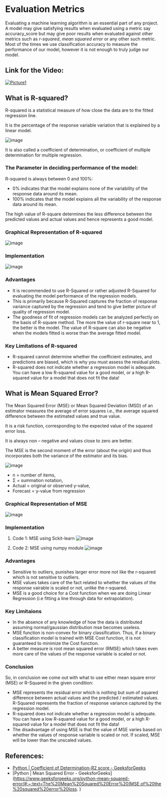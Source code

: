 # Evaluation Metrics

Evaluating a machine learning algorithm is an essential part of any project. A model may give satisfying results when evaluated using a metric say accuracy_score but may give poor results when evaluated against other metrics such as *r-squared*, *mean squared error* or any other such metric. Most of the times we use classification accuracy to measure the performance of our model, however it is not enough to truly judge our model. 

## Link for the Video:

[![Picture1](https://user-images.githubusercontent.com/62233992/136450703-cd4730d7-5625-4806-9286-1829910eb5ca.png)](https://youtu.be/1LLpFmGaAgo)

## What is R-squared?

R-squared is a statistical measure of how close the data are to the fitted regression line. 

It is the percentage of the response variable variation that is explained by a linear model.

![image](https://user-images.githubusercontent.com/62233992/136450275-0e3be8a4-3bf6-4b4b-8518-48c60a6d2eb7.png)

It is also called a coefficient of determination, or coefficient of multiple determination for multiple regression.

### The Parameter in deciding performance of the model:

R-squared is always between 0 and 100%:

* 0% indicates that the model explains none of the variability of the response data around its mean.
* 100% indicates that the model explains all the variability of the response data around its mean.

The high value of R-square determines the less difference between the predicted values and actual values and hence represents a good model.

### Graphical Representation of R-squared

![image](https://user-images.githubusercontent.com/62233992/136452797-12b59735-fd88-4571-87c8-d87f25bfdb0e.png)

### Implementation

![image](https://user-images.githubusercontent.com/62233992/136770628-37371480-8a00-46db-a0f9-965fa095ef19.png)

### Advantages

* It is recommended to use R-Squared or rather adjusted R-Squared for evaluating the model performance of the regression models.
* This is primarily because R-Squared captures the fraction of response variance captured by the regression and tend to give better picture of quality of regression model.
* The goodness of fit of regression models can be analyzed perfectly on the basis of R-square method. The more the value of r-square near to 1, the better is the model. The value of R-square can also be negative when the models fitted is worse than the average fitted model.

### Key Limitations of R-squared

* R-squared cannot determine whether the coefficient estimates, and predictions are biased, which is why you must assess the residual plots.
* R-squared does not indicate whether a regression model is adequate. You can have a low R-squared value for a good model, or a high R-squared value for a model that does not fit the data!


## What is Mean Squared Error?

The Mean Squared Error (MSE) or Mean Squared Deviation (MSD) of an estimator measures the average of error squares i.e., the average squared difference between the estimated values and true value. 

It is a risk function, corresponding to the expected value of the squared error loss. 

It is always non – negative and values close to zero are better. 

The MSE is the second moment of the error (about the origin) and thus incorporates both the variance of the estimator and its bias.

![image](https://user-images.githubusercontent.com/62233992/136450160-6fc36707-783f-4c25-a926-e44de2e75226.png)
* n = number of items,
* Σ = summation notation,
* Actual = original or observed y-value,
* Forecast = y-value from regression

### Graphical Representation of MSE

![image](https://user-images.githubusercontent.com/62233992/136453062-672c9b20-64fd-4174-84d5-ebb3cfed0343.png)

### Implementation

1. Code 1: MSE using Sckit-learn
![image](https://user-images.githubusercontent.com/62233992/136770931-dee0428d-4f0a-4c7a-bd3a-109a0bee12c2.png)

2. Code 2: MSE using numpy module
![image](https://user-images.githubusercontent.com/62233992/136770959-dd2c55d5-5574-4409-914e-4107422bf889.png)


### Advantages

* Sensitive to outliers, punishes larger error more not like the r-squared which is not sensitive to outliers.
* MSE values takes care of the fact related to whether the values of the response vairable is scaled or not, unlike the r-squared.
* MSE is a good choice for a Cost function when we are doing Linear Regression (i.e fitting a line through data for extrapolation).

### Key Limitaions

* In the absence of any knowledge of how the data is distributed assuming normal/gaussian distribution mse becomes useless.
* MSE function is non-convex for binary classification. Thus, if a binary classification model is trained with MSE Cost function, it is not guaranteed to minimize the Cost function.
* A better measure is root mean squared error (RMSE) which takes even more care of the values of the response variable is scaled or not.


### Conclusion

So, in conclusion we come out with what to use either mean square error (MSE) or R-Squared in the given condition:

* MSE represents the residual error which is nothing but sum of squared difference between actual values and the predicted / estimated values. R-Squared represents the fraction of response variance captured by the regression model.
* R-squared does not indicate whether a regression model is adequate. You can have a low R-squared value for a good model, or a high R-squared value for a model that does not fit the data!
* The disadvantage of using MSE is that the value of MSE varies based on whether the values of response variable is scaled or not. If scaled, MSE will be lower than the unscaled values. 

## References:

* [Python | Coefficient of Determination-R2 score - GeeksforGeeks](https://www.geeksforgeeks.org/python-coefficient-of-determination-r2-score/#:~:text=Coefficient%20of%20determination%20also%20called,input%20independent%20variable(s).)
* [Python | Mean Squared Error - GeeksforGeeks](https://www.geeksforgeeks.org/python-mean-squared-error/#:~:text=The%20Mean%20Squared%20Error%20(MSE,of%20the%20squared%20error%20loss. )
